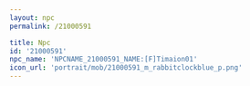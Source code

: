 ```yaml
---
layout: npc
permalink: /21000591

title: Npc
id: '21000591'
npc_name: 'NPCNAME_21000591_NAME:[F]Timaion01'
icon_url: 'portrait/mob/21000591_m_rabbitclockblue_p.png'
---
```

